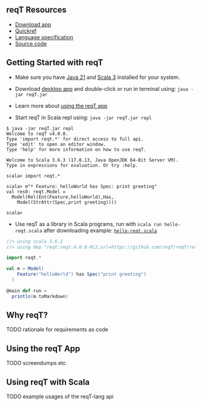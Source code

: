 ## reqT Resources

* [Download app](https://github.com/reqT/reqT/releases/latest/download/reqT.jar) 
* [Quickref](https://github.com/reqT/reqT-lang/releases/latest/download/reqT-quickref-GENERATED.pdf) 
* [Language specification](https://github.com/reqT/reqT-lang/blob/main/docs/langSpec-GENERATED.md) 
* [Source code](https://github.com/reqT)

## Getting Started with reqT

* Make sure you have [Java 21](https://adoptium.net/temurin/releases/?package=jdk&version=21) and [Scala 3](https://www.scala-lang.org/download/) installed for your system. 

* Download [desktop app](https://github.com/reqT/reqT/releases/latest/download/reqT.jar) and double-click or run in terminal using: `java -jar reqT.jar` 

* Learn more about [using the reqT app](#using-the-reqt-app)

* Start reqT in Scala repl using: `java -jar reqT.jar repl`

```
$ java -jar reqT.jar repl
Welcome to reqT v4.0.0.
Type 'import reqt.*' for direct access to full api.
Type 'edit' to open an editor window.
Type 'help' for more information on how to use reqT.

Welcome to Scala 3.6.3 (17.0.13, Java OpenJDK 64-Bit Server VM).
Type in expressions for evaluation. Or try :help.

scala> import reqt.*

scala> m"* Feature: helloWorld has Spec: print greeting"
val res0: reqt.Model = 
  Model(Rel(Ent(Feature,helloWorld),Has,
    Model(StrAttr(Spec,print greeting))))

scala> 
```
* Use reqT as a library in Scala programs, run with `scala run hello-reqt.scala` after downloading example: [`hello-reqt.scala`](https://github.com/reqT/reqT/blob/4.x/hello-reqt.scala) 

```scala
//> using scala 3.6.2
//> using dep "reqt:reqt:4.0.0-RC2,url=https://github.com/reqT/reqT/releases/download/v4.0.0-RC2/reqT-4.0.0-RC2.jar"

import reqt.*

val m = Model(
    Feature("helloWorld") has Spec("print greeting")
  )

@main def run = 
  println(m.toMarkdown)
```

## Why reqT?

TODO rationale for requirements as code

## Using the reqT App

TODO screendumps etc

## Using reqT with Scala

TODO example usages of the reqT-lang api